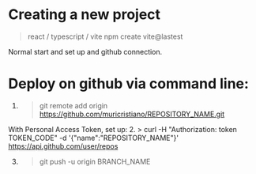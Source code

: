 # Creating a new project
> react / typescript / vite
npm create vite@lastest

Normal start and set up and github connection.


# Deploy on github via command line:

1. > git remote add origin https://github.com/muricristiano/REPOSITORY_NAME.git

With Personal Access Token, set up:
2. > curl -H "Authorization: token TOKEN_CODE" -d '{"name":"REPOSITORY_NAME"}' https://api.github.com/user/repos

3. > git push -u origin BRANCH_NAME

